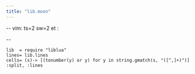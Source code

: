```yaml
---
title: "lib.moon"
---
```


 -- vim: ts=2 sw=2 et :

--

```moonscript
lib  = require "liblua"
lines= lib.lines
cells= (s)-> [(tonumber(y) or y) for y in string.gmatch(s, "([^,]+)")]
:split, :lines
```
